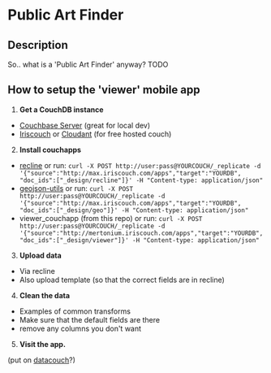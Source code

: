 # Public Art Finder

## Description
So.. what is a 'Public Art Finder' anyway?
TODO

## How to setup the 'viewer' mobile app

1. **Get  a CouchDB instance**
  - [Couchbase Server](http://www.couchbase.com/products-and-services/couchbase-single-server)  (great for local dev)
  - [Iriscouch](http://www.iriscouch.com) or [Cloudant](https://cloudant.com/#!/solutions/cloud) (for free hosted couch)
2. **Install couchapps**
  - [recline](https://github.com/maxogden/recline) or run:
 `curl -X POST http://user:pass@YOURCOUCH/_replicate
-d '{"source":"http://max.iriscouch.com/apps","target":"YOURDB", "doc_ids":["_design/recline"]}' -H "Content-type: application/json"`
  - [geojson-utils](https://github.com/vmx/geocouch-utils) or run:
`curl -X POST http://user:pass@YOURCOUCH/_replicate -d '{"source":"http://max.iriscouch.com/apps","target":"YOURDB", "doc_ids":["_design/geo"]}' -H "Content-type: application/json"`
  - viewer_couchapp (from this repo) or run:
  `curl -X POST http://user:pass@YOURCOUCH/_replicate -d '{"source":"http://mertonium.iriscouch.com/apps","target":"YOURDB", "doc_ids":["_design/viewer"]}' -H "Content-type: application/json"`
3. **Upload data**
  - Via recline
  - Also upload template (so that the correct fields are in recline)
4. **Clean the data**
  - Examples of common transforms
  - Make sure that the default fields are there
  - remove any columns you don't want
5. **Visit the app.**
  
(put on [datacouch](http://datacouch.com/)?)
